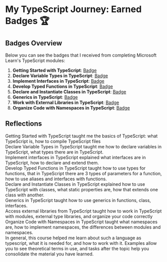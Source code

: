 # My TypeScript Journey: Earned Badges 🏆

## Badges Overview

Below you can see the badges that I received from completing Microsoft Learn's TypeScript modules:

1. **Getting Started with TypeScript**: [Badge](https://learn.microsoft.com/api/achievements/share/en-gb/AnnSin-1139/EJ7W6DFP?sharingId=EFB756FA02D16E96)
2. **Declare Variable Types in TypeScript**: [Badge](https://learn.microsoft.com/api/achievements/share/en-gb/AnnSin-1139/VKYNXZTM?sharingId=EFB756FA02D16E96)
3. **Implement Interfaces in TypeScript**: [Badge](https://learn.microsoft.com/api/achievements/share/en-gb/AnnSin-1139/X23NJDSY?sharingId=EFB756FA02D16E96)
4. **Develop Typed Functions in TypeScript**: [Badge](https://learn.microsoft.com/api/achievements/share/en-gb/AnnSin-1139/DGELT29J?sharingId=EFB756FA02D16E96)
5. **Declare and Instantiate Classes in TypeScript**: [Badge](https://learn.microsoft.com/api/achievements/share/en-gb/AnnSin-1139/24YPPNBV?sharingId=EFB756FA02D16E96)
6. **Generics in TypeScript**: [Badge](https://learn.microsoft.com/api/achievements/share/en-gb/AnnSin-1139/BLQ5HUCD?sharingId=EFB756FA02D16E96)
7. **Work with External Libraries in TypeScript**: [Badge](https://learn.microsoft.com/api/achievements/share/en-gb/AnnSin-1139/EJZGKFDP?sharingId=EFB756FA02D16E96)
8. **Organize Code with Namespaces in TypeScript**: [Badge](https://learn.microsoft.com/api/achievements/share/en-gb/AnnSin-1139/VKRSEV8M?sharingId=EFB756FA02D16E96)

## Reflections

Getting Started with TypeScript taught me the basics of TypeScript: what TypeScript is, how to compile TypeScript files<br>
Declare Variable Types in TypeScript taught me how to declare variables in TypeScript, what types there are in TypeScript.<br>
Implement interfaces in TypeScript explained what interfaces are in TypeScript, how to declare and extend them.<br>
Develop Typed Functions in TypeScript taught how to use types for functions, that in TypeScript there are 3 types of parameters for a function, how to use aliases and interfaces with functions.<br>
Declare and Instantiate Classes in TypeScript explained how to use TypeScript with classes, what static properties are, how that extends one class with another.<br>
Generics in TypeScript taught how to use generics in functions, class, interfaces.<br>
Access external libraries from TypeScript taught how to work in TypeScript with modules, external type libraries, and organize your code correctly<br>
Organize Code with Namespaces in TypeScript taught what namespaces are, how to implement namespaces, the differences between modules and namespaces.<br>
In general, this course helped me learn about such a language as typescript, what it is needed for, and how to work with it. Examples allow you to see theoretical terms in use, and tasks after the topic help you consolidate the material you have learned.

